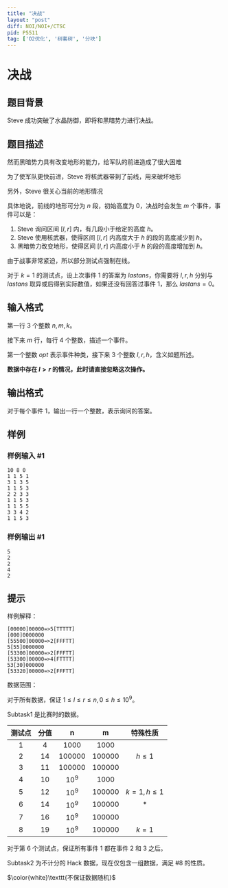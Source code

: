 ```yaml
---
title: "决战"
layout: "post"
diff: NOI/NOI+/CTSC
pid: P5511
tag: ['O2优化', '树套树', '分块']
---
```

# 决战
## 题目背景

Steve 成功突破了水晶防御，即将和黑暗势力进行决战。
## 题目描述

然而黑暗势力具有改变地形的能力，给军队的前进造成了很大困难

为了使军队更快前进，Steve 将核武器带到了前线，用来破坏地形

另外，Steve 很关心当前的地形情况

具体地说，前线的地形可分为 $n$ 段，初始高度为 $0$，决战时会发生 $m$ 个事件，事件可以是：

1. Steve 询问区间 $[l,r]$ 内，有几段小于给定的高度 $h$。
2. Steve 使用核武器，使得区间 $[l,r]$ 内高度大于 $h$ 的段的高度减少到 $h$。
3. 黑暗势力改变地形，使得区间 $[l,r]$ 内高度小于 $h$ 的段的高度增加到 $h$。

由于战事非常紧迫，所以部分测试点强制在线。

对于 $k=1$ 的测试点，设上次事件 1 的答案为 $lastans$，你需要将 $l,r,h$ 分别与 $lastans$ 取异或后得到实际数值，如果还没有回答过事件 1，那么 $lastans=0$。
## 输入格式

第一行 $3$ 个整数 $n,m,k$。

接下来 $m$ 行，每行 $4$ 个整数，描述一个事件。

第一个整数 $opt$ 表示事件种类，接下来 $3$ 个整数 $l,r,h$，含义如题所述。

**数据中存在 $l>r$ 的情况，此时请直接忽略这次操作。**
## 输出格式

对于每个事件 1，输出一行一个整数，表示询问的答案。
## 样例

### 样例输入 #1
```
10 8 0
1 1 5 1
3 1 3 5
1 1 5 3
2 2 3 3
1 1 5 3
1 1 5 5
3 3 4 2
1 1 5 3

```
### 样例输出 #1
```
5
2
2
4
2

```
## 提示

样例解释：

```
[00000]00000=>5[TTTTT]
[000]0000000
[55500]00000=>2[FFFTT]
5[55]0000000
[53300]00000=>2[FFFTT]
[53300]00000=>4[FTTTT]
53[30]000000
[53320]00000=>2[FFFTT]
```

数据范围：

对于所有数据，保证 $1\le l \le r \le n,0\le h \le 10^9$。

Subtask1 是比赛时的数据。

测试点| 分值| n | m| 特殊性质
:-: | :-: | :-: | :-: | :-:
1| 4| 1000| 1000| | 
2| 14| 100000| 100000| $h\le 1$|
3| 11| 100000| 100000| |
4| 10| $10^9$| 1000| |
5| 12| $10^9$| 100000| $k=1,h\le 1$|
6| 14| $10^9$| 100000| *|
7| 16| $10^9$| 100000| |
8| 19| $10^9$| 100000| $k=1$|

对于第 $6$ 个测试点，保证所有事件 $1$ 都在事件 $2$ 和 $3$ 之后。

Subtask2 为不计分的 Hack 数据，现在仅包含一组数据，满足 #8 的性质。

$\color{white}\texttt{不保证数据随机}$
